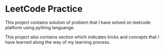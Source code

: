 # LeetCode Practice

This project contains solution of problem that I have solved on leetcode platform using pything languange.

This project also contains section which indicates tricks and concepts that I have learned along the way of my learning process.
